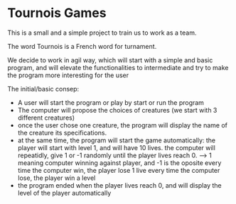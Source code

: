 # Tournois Games

This is a small and a simple project to train us to work as a team.

The word Tournois is a French word for turnament.

We decide to work in agil way, which will start with a simple and basic program, and will elevate the functionalities to intermediate and try to make the program more interesting for the user

The initial/basic consep:
- A user will start the program or play by start or run the program
- The computer will propose the choices of creatures (we start with 3 different creatures)
- once the user chose one creature, the program will display the name of the creature its specifications. 
- at the same time, the program will start the game automatically:
the player will start with level 1, and will have 10 lives.
the computer will repeatidly, give 1 or -1 randomly until the player lives reach 0. --> 1 meaning computer winning against player, and -1 is the oposite
every time the computer win, the player lose 1 live
every time the computer lose, the player win a level
- the program ended when the player lives reach 0, and will display the level of the player automatically
